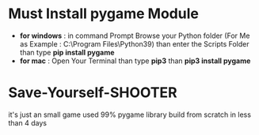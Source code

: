 # Must Install pygame Module

* **for windows** : in command Prompt Browse your Python folder  (For Me as Example : C:\Program Files\Python39) than enter the Scripts Folder than type **pip install pygame**
* **for mac** : Open Your Terminal than type **pip3** than **pip3 install pygame**

# Save-Yourself-SHOOTER

it's just an small game used 99% pygame library 
build from scratch in less than 4 days
